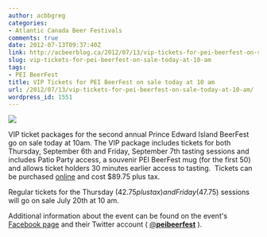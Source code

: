 ```yaml
---
author: acbbgreg
categories:
- Atlantic Canada Beer Festivals
comments: true
date: 2012-07-13T09:37:40Z
link: http://acbeerblog.ca/2012/07/13/vip-tickets-for-pei-beerfest-on-sale-today-at-10-am/
slug: vip-tickets-for-pei-beerfest-on-sale-today-at-10-am
tags:
- PEI BeerFest
title: VIP Tickets for PEI BeerFest on sale today at 10 am
url: /2012/07/13/vip-tickets-for-pei-beerfest-on-sale-today-at-10-am/
wordpress_id: 1551
---
```


[![](http://acbeerblog.ca/wp-content/uploads/2012/07/pp_generic_1_reasonably_small.jpg)](http://acbeerblog.ca/wp-content/uploads/2012/07/pp_generic_1_reasonably_small.jpg)

VIP ticket packages for the second annual Prince Edward Island BeerFest go on sale today at 10am. The VIP package includes tickets for both Thursday, September 6th and Friday, September 7th tasting sessions and includes Patio Party access, a souvenir PEI BeerFest mug (for the first 50) and allows ticket holders 30 minutes earlier access to tasting.  Tickets can be purchased [online](http://www.ticketbreak.com/event_details/5345) and cost $89.75 plus tax.

Regular tickets for the Thursday ($42.75 plus tax) and Friday ($47.75) sessions will go on sale July 20th at 10 am.

Additional information about the event can be found on the event's [Facebook page](http://www.facebook.com/PEIbeerfest?ref=ts) and their Twitter account ( [@**peibeerfest**](https://twitter.com/peibeerfest) ).
